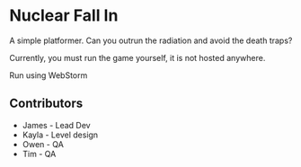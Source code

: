 # Nuclear Fall In

A simple platformer. Can you outrun the radiation and avoid the death traps?

Currently, you must run the game yourself, it is not hosted anywhere.

Run using WebStorm



## Contributors

- James - Lead Dev
- Kayla - Level design
- Owen - QA
- Tim - QA

